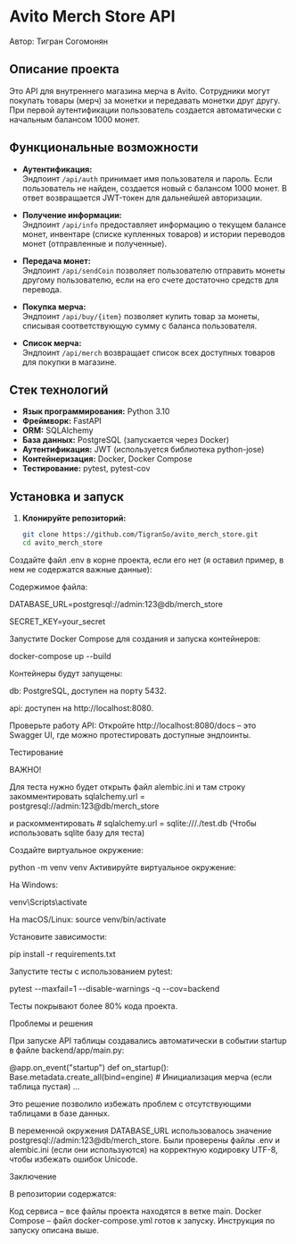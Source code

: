 # Avito Merch Store API

Автор: Тигран Согомонян

## Описание проекта

Это API для внутреннего магазина мерча в Avito. Сотрудники могут покупать товары (мерч) за монетки и передавать монетки друг другу. При первой аутентификации пользователь создается автоматически с начальным балансом 1000 монет.

## Функциональные возможности

- **Аутентификация:**  
  Эндпоинт `/api/auth` принимает имя пользователя и пароль. Если пользователь не найден, создается новый с балансом 1000 монет. В ответ возвращается JWT-токен для дальнейшей авторизации.

- **Получение информации:**  
  Эндпоинт `/api/info` предоставляет информацию о текущем балансе монет, инвентаре (списке купленных товаров) и истории переводов монет (отправленные и полученные).

- **Передача монет:**  
  Эндпоинт `/api/sendCoin` позволяет пользователю отправить монеты другому пользователю, если на его счете достаточно средств для перевода.

- **Покупка мерча:**  
  Эндпоинт `/api/buy/{item}` позволяет купить товар за монеты, списывая соответствующую сумму с баланса пользователя.

- **Список мерча:**  
  Эндпоинт `/api/merch` возвращает список всех доступных товаров для покупки в магазине.

## Стек технологий

- **Язык программирования:** Python 3.10  
- **Фреймворк:** FastAPI  
- **ORM:** SQLAlchemy  
- **База данных:** PostgreSQL (запускается через Docker)  
- **Аутентификация:** JWT (используется библиотека python-jose)  
- **Контейнеризация:** Docker, Docker Compose  
- **Тестирование:** pytest, pytest-cov

## Установка и запуск

1. **Клонируйте репозиторий:**

   ```bash
   git clone https://github.com/TigranSo/avito_merch_store.git
   cd avito_merch_store


Создайте файл .env в корне проекта, если его нет (я оставил пример, в нем не содержатся важные данные):

Содержимое файла:

DATABASE_URL=postgresql://admin:123@db/merch_store

SECRET_KEY=your_secret

Запустите Docker Compose для создания и запуска контейнеров:

docker-compose up --build

Контейнеры будут запущены:

db: PostgreSQL, доступен на порту 5432.

api: доступен на http://localhost:8080.

Проверьте работу API: Откройте http://localhost:8080/docs – это Swagger UI, где можно протестировать доступные эндпоинты.

Тестирование

ВАЖНО!

Для теста нужно будет открыть файл alembic.ini  и там строку закомментировать  sqlalchemy.url = postgresql://admin:123@db/merch_store 

и  раскомментировать  # sqlalchemy.url = sqlite:///./test.db (Чтобы использовать sqlite базу для теста)

Создайте виртуальное окружение:

python -m venv venv
Активируйте виртуальное окружение:

На Windows:

venv\Scripts\activate

На macOS/Linux:
source venv/bin/activate

Установите зависимости:

pip install -r requirements.txt

Запустите тесты с использованием pytest:

pytest --maxfail=1 --disable-warnings -q --cov=backend

Тесты покрывают более 80% кода проекта.

Проблемы и решения

При запуске API таблицы создавались автоматически в событии startup в файле backend/app/main.py:


@app.on_event("startup")
def on_startup():
    Base.metadata.create_all(bind=engine)
    # Инициализация мерча (если таблица пустая)
    ...
    
Это решение позволило избежать проблем с отсутствующими таблицами в базе данных.

В переменной окружения DATABASE_URL использовалось значение postgresql://admin:123@db/merch_store. Были проверены файлы .env и alembic.ini (если они используются) на корректную кодировку UTF-8, чтобы избежать ошибок Unicode.

Заключение

В репозитории содержатся:

Код сервиса – все файлы проекта находятся в ветке main.
Docker Compose – файл docker-compose.yml готов к запуску. Инструкция по запуску описана выше.
